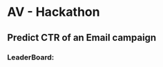 # AV - Hackathon         
<!--  -->      
## Predict CTR of an Email campaign     
<!--  -->     
### LeaderBoard:    
